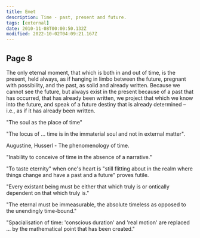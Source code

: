 ```yaml
---
title: Emet
description: Time - past, present and future.
tags: [external]
date: 2010-11-08T00:00:50.132Z
modified: 2022-10-02T04:09:21.167Z
---
```


## Page 8

The only eternal moment, that which is both in and out of time, is the present, held always, as if hanging in limbo between the future, pregnant with possibility, and the past, as solid and already written. Because we cannot see the future, but always exist in the present because of a past that has occurred, that has already been written, we project that which we know into the future, and speak of a future destiny that is already determined &ndash; i.e., as if it has already been written.

"The soul as the place of time"

"The locus of ... time is in the immaterial soul and not in external matter".

Augustine, Husserl - The phenomenology of time.

"Inability to conceive of time in the absence of a narrative."

"To taste eternity" when one's heart is "still flitting about in the realm where things change and have a past and a future" proves futile.

"Every existant being must be either that which truly is or ontically dependent on that which truly is."

"The eternal must be immeasurable, the absolute timeless as opposed to the unendingly time-bound."

"Spacialisation of time: 'conscious duration' and 'real motion' are replaced ... by the mathematical point that has been created."
